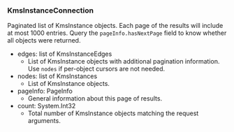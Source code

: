 ### KmsInstanceConnection
Paginated list of KmsInstance objects. Each page of the results will include at most 1000 entries. Query the `pageInfo.hasNextPage` field to know whether all objects were returned.

- edges: list of KmsInstanceEdges
  - List of KmsInstance objects with additional pagination information. Use `nodes` if per-object cursors are not needed.
- nodes: list of KmsInstances
  - List of KmsInstance objects.
- pageInfo: PageInfo
  - General information about this page of results.
- count: System.Int32
  - Total number of KmsInstance objects matching the request arguments.
